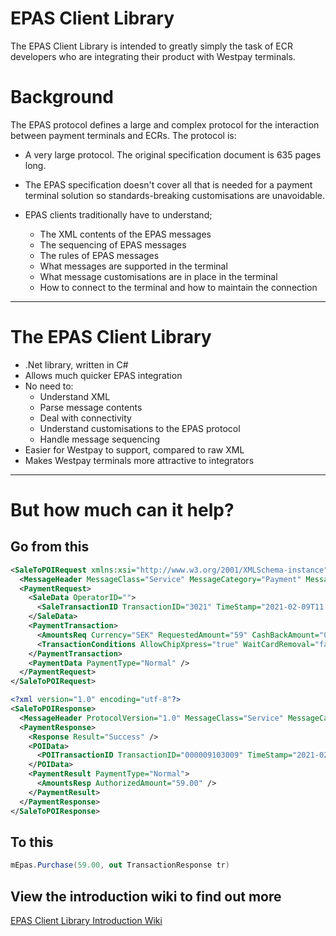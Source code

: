 # EPAS Client Library
The EPAS Client Library is intended to greatly simply the task of ECR developers who are integrating their product with Westpay terminals.

# Background
The EPAS protocol defines a large and complex protocol for the interaction between payment terminals and ECRs. The protocol is:
* A very large protocol. The original specification document is 635 pages long.
* The EPAS specification doesn't cover all that is needed for a payment terminal solution so standards-breaking customisations are unavoidable.

* EPAS clients traditionally have to understand;
  * The XML contents of the EPAS messages
  * The sequencing of EPAS messages
  * The rules of EPAS messages
  * What messages are supported in the terminal
  * What message customisations are in place in the terminal
  * How to connect to the terminal and how to maintain the connection

---


# The EPAS Client Library
* .Net library, written in C#
* Allows much quicker EPAS integration
* No need to:
  * Understand XML
  * Parse message contents
  * Deal with connectivity
  * Understand customisations to the EPAS protocol
  * Handle message sequencing
* Easier for Westpay to support, compared to raw XML
* Makes Westpay terminals more attractive to integrators 

---

# But how much can it help?
## Go from this
```XML
<SaleToPOIRequest xmlns:xsi="http://www.w3.org/2001/XMLSchema-instance" xsi:noNamespaceSchemaLocation="EpasSaleToPOIMessages.xsd">
  <MessageHeader MessageClass="Service" MessageCategory="Payment" MessageType="Request" ServiceID="3305" WorkstationID="" POIID="80000091" />
  <PaymentRequest>
    <SaleData OperatorID="">
      <SaleTransactionID TransactionID="3021" TimeStamp="2021-02-09T11:24:02.5304374+00:00" />
    </SaleData>
    <PaymentTransaction>
      <AmountsReq Currency="SEK" RequestedAmount="59" CashBackAmount="0" />
      <TransactionConditions AllowChipXpress="true" WaitCardRemoval="false" DisableTip="false" DisableBankAxept="false" />
    </PaymentTransaction>
    <PaymentData PaymentType="Normal" />
  </PaymentRequest>
</SaleToPOIRequest>

<?xml version="1.0" encoding="utf-8"?>
<SaleToPOIResponse>
  <MessageHeader ProtocolVersion="1.0" MessageClass="Service" MessageCategory="Payment" MessageType="Response" ServiceID="3305" WorkstationID="" POIID="80000091" />
  <PaymentResponse>
    <Response Result="Success" />
    <POIData>
      <POITransactionID TransactionID="000009103009" TimeStamp="2021-02-09T12:24:21.5+01:00" />
    </POIData>
    <PaymentResult PaymentType="Normal">
      <AmountsResp AuthorizedAmount="59.00" />
    </PaymentResult>
  </PaymentResponse>
</SaleToPOIResponse>
```
## To this
```C#
mEpas.Purchase(59.00, out TransactionResponse tr)
```

## View the introduction wiki to find out more
[EPAS Client Library Introduction Wiki](../../wiki)

